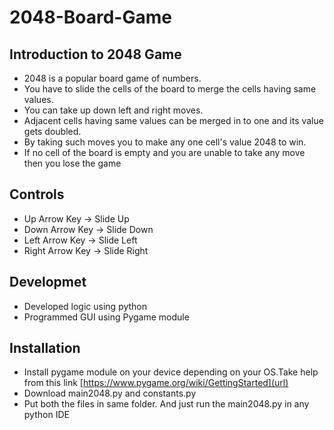# 2048-Board-Game
## Introduction to 2048 Game
* 2048 is a popular board game of numbers.
* You have to slide the cells of the board to merge the cells having same values.
* You can take up down left and right moves.
* Adjacent cells having same values can be merged in to one and its value gets doubled.
* By taking such moves you to make any one cell's value 2048 to win.
* If no cell of the board is empty and you are unable to take any move then you lose the game

## Controls
* Up Arrow Key -> Slide Up
* Down Arrow Key -> Slide Down
* Left Arrow Key -> Slide Left
* Right Arrow Key -> Slide Right

## Developmet
* Developed logic using python
* Programmed GUI using Pygame module

## Installation
* Install pygame module on your device depending on your OS.Take help from this link [https://www.pygame.org/wiki/GettingStarted](url)
* Download main2048.py and constants.py 
* Put both the files in same folder. And just run the main2048.py in any python IDE


